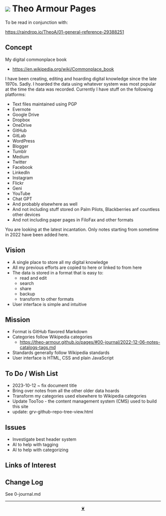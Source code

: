 # [![](https://pushme-pullyou.github.io/assets/svg/octicon.svg )](https://github.com/theo-armour/pages/ "Source code on GitHub" ) Theo Armour Pages

To be read in conjunction with:

https://raindrop.io/TheoA/01-general-reference-29388251

## Concept

My digital commonplace book

* https://en.wikipedia.org/wiki/Commonplace_book

I have been creating, editing and hoarding digital knowledge since the late 1970s. Sadly. I hoarded the data using whatever system was most popular at the time the data was recorded. Currently I have stuff on the following platforms:

* Text files maintained using PGP
* Evernote
* Google Drive
* Dropbox
* OneDrive
* GitHub
* GitLab
* WordPress
* Blogger
* Tumblr
* Medium
* Twitter
* Facebook
* LinkedIn
* Instagram
* Flickr
* Geni
* YouTube
* Chat GPT
* And probably elsewhere as well
* And not including stuff stored on Palm Pilots, Blackberries anf countless other devices
* And not including paper pages in FiloFax and other formats

You are looking at the latest incantation. Only notes starting from sometime in 2022 have been added here.

## Vision

* A single place to store all my digital knowledge
* All my previous efforts are copied to here or linked to from here
* The data is stored in a format that is easy to:
  * read and edit
  * search
  * share
  * backup
  * transform to other formats
* User interface is simple and intuitive

## Mission

* Format is GitHub flavored Markdown
* Categories follow Wikipedia categories
  * https://theo-armour.github.io/pages/#00-journal/2022-12-06-notes-catalogs-tags.md
* Standards generally follow Wikipedia standards
* User interface is HTML, CSS and plain JavaScript


## To Do / Wish List

* 2023-10-12 ~ fix document title
* Bring over notes from all the other older data hoards
* Transform my categories used elsewhere to Wikipedia categories
* Update TooToo - the content management system (CMS) used to build this site
* update: grv-github-repo-tree-view.html


## Issues

* Investigate best header system
* AI to help with tagging
* AI to help with categorizing


## Links of Interest


## Change Log

See 0-journal.md


***

<center title="Hello! Click me to go up to the top" ><a class=aDingbat href=javascript:window.scrollTo(0,0);> ❦ </a></center>
